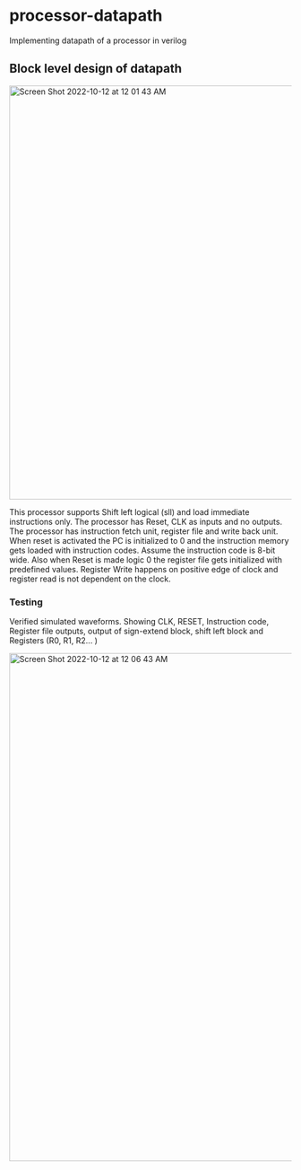 # processor-datapath
Implementing datapath of a processor in verilog

## Block level design of datapath

<img width="738" alt="Screen Shot 2022-10-12 at 12 01 43 AM" src="https://user-images.githubusercontent.com/22619455/195272606-5af749f2-6ac6-44d6-b1f2-d2e2f5b80616.png">

This processor supports Shift left logical (sll) and load immediate instructions only. The processor has Reset, CLK as inputs and no outputs. The processor has instruction fetch unit, register file and write back unit. When reset is activated the PC is initialized to 0 and the instruction memory gets loaded with instruction codes. Assume the instruction code is 8-bit wide. Also when Reset is made logic 0 the register file gets initialized with predefined values. Register Write happens on positive edge of clock and register read is not dependent on the clock.

### Testing

Verified simulated waveforms. Showing CLK, RESET, Instruction code, Register file outputs, output of sign-extend block, shift left block and Registers (R0, R1, R2... )

<img width="906" alt="Screen Shot 2022-10-12 at 12 06 43 AM" src="https://user-images.githubusercontent.com/22619455/195273484-9cd75275-88ac-4d7c-9c7e-59d522d4d271.png">

